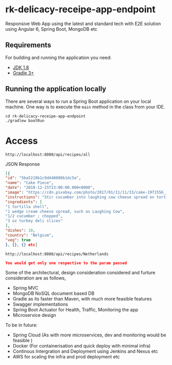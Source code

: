 # rk-delicacy-receipe-app-endpoint
Responsive Web App using the latest and standard tech with E2E solution using Angular 6, Spring Boot, MongoDB etc

## Requirements

For building and running the application you need:

- [JDK 1.8](http://www.oracle.com/technetwork/java/javase/downloads/jdk8-downloads-2133151.html)
- [Gradle 3+](https://gradle.org/install/)

## Running the application locally

There are several ways to run a Spring Boot application on your local machine. One way is to execute the `main` method in the class from your IDE.

```shell
cd rk-delicacy-receipe-app-endpoint
./gradlew bootRun
```
# Access

```
http://localhost:8080/api/recipes/all
```
JSON Response

```json
[{
"id": "5ba5219b1c9d440000b1dc5a",
"name": "Cake Piece",
"date": "2018-12-25T23:00:00.000+0000",
"image": "https://cdn.pixabay.com/photo/2017/01/11/11/33/cake-1971556__340.jpg",
"instructions": "Stir cucumber into laughing cow cheese spread on tortillas, layer with turkey slices and roll up...perfect lunch from Rachael Ray",
"ingredients": [
"1 tortilla shell",
"1 wedge cream cheese spread, such as Laughing Cow",
"1/2 cucumber ; chopped",
"3 oz turkey deli slices"
],
"dishes": 10,
"country": "Belgium",
"veg": true
}, {}, {} etc]
```

```
http://localhost:8080/api/recipes/Netherlands
```
```json
You would get only one respective to the param passed
```

Some of the architectural, design consideration considered and furture consideration are as follows,

* Spring MVC
* MongoDB NoSQL document based DB
* Gradle as its faster than Maven, with much more feasible features
* Swagger implementations
* Spring Boot Actuator for Health, Traffic, Monitoring the app
* Microservice design

To be in future:

* Spring Cloud (As with more microservices, dev and monitoring would be feasible )
* Docker (For containerisation and quick deploy with minimal infra)
* Continous Intergration and Deployment using Jenkins and Nexus etc 
* AWS for scaling the infra and prod deployment etc
